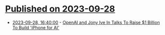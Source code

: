 # [Published on 2023-09-28](index.md)

* [2023-09-28, 16:40:00](https://mobile.slashdot.org/story/23/09/28/1610200/openai-and-jony-ive-in-talks-to-raise-1-billion-to-build-iphone-for-ai?utm_source=rss1.0mainlinkanon&utm_medium=feed) - [OpenAI and Jony Ive In Talks To Raise $1 Billion To Build 'iPhone for AI'](https://mobile.slashdot.org/story/23/09/28/1610200/openai-and-jony-ive-in-talks-to-raise-1-billion-to-build-iphone-for-ai?utm_source=rss1.0mainlinkanon&utm_medium=feed)
